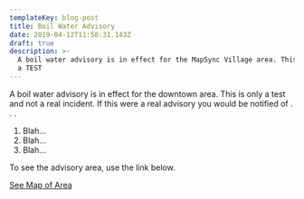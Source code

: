 ```yaml
---
templateKey: blog-post
title: Boil Water Advisory
date: 2019-04-12T11:58:31.143Z
draft: true
description: >-
  A boil water advisory is in effect for the MapSync Village area. This is only
  a TEST
---
```

A boil water advisory is in effect for the downtown area. This is only a test and not a real incident. If this were a real advisory you would be notified of . . .

1. Blah...
2. Blah...
3. Blah...

To see the advisory area, use the link below.

[See Map of Area](<This is only a test and not a real incident. If this were a real advisory you would be notified of . . .>)
